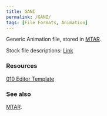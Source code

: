 ```yaml
---
title: GANI
permalink: /GANI/
tags: [File Formats, Animation]
---
```


Generic Animation file, stored in [MTAR](/MTAR/).

Stock file descriptions: [Link](https://github.com/chocmake/chocmake.github.io/tree/main/guides/mgsv-adding-player-motions/files/gani-descriptions)

### Resources

[010 Editor Template](https://github.com/kapuragu/FoxEngineTemplates/blob/main/gani.bt)

### See also

[MTAR](/MTAR/).
